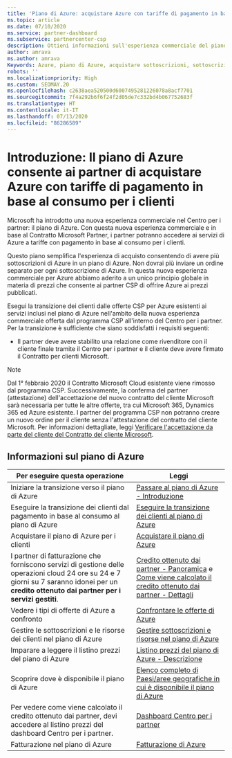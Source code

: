 ```yaml
---
title: 'Piano di Azure: acquistare Azure con tariffe di pagamento in base al consumo'
ms.topic: article
ms.date: 07/10/2020
ms.service: partner-dashboard
ms.subservice: partnercenter-csp
description: Ottieni informazioni sull'esperienza commerciale del piano di Azure per acquistare servizi di Azure con tariffe con pagamento in base al consumo per i clienti. Sono disponibili anche informazioni sui nuovi requisiti di sicurezza.
author: amrava
ms.author: amrava
Keywords: Azure, piano di Azure, acquistare sottoscrizioni, sottoscrizioni
robots: ''
ms.localizationpriority: High
ms.custom: SEOMAY.20
ms.openlocfilehash: c2638aea520500d6007495281226078a8acf7701
ms.sourcegitcommit: 7f4a292b6f6f24f2d05de7c332bd4b067752683f
ms.translationtype: HT
ms.contentlocale: it-IT
ms.lasthandoff: 07/13/2020
ms.locfileid: "86286589"
---
```

# <a name="introduction-azure-plan-lets-partners-buy-azure-at-pay-as-you-go-rates-for-customers"></a>Introduzione: Il piano di Azure consente ai partner di acquistare Azure con tariffe di pagamento in base al consumo per i clienti

Microsoft ha introdotto una nuova esperienza commerciale nel Centro per i partner: il piano di Azure.  Con questa nuova esperienza commerciale e in base al Contratto Microsoft Partner, i partner potranno accedere ai servizi di Azure a tariffe con pagamento in base al consumo per i clienti.

Questo piano semplifica l'esperienza di acquisto consentendo di avere più sottoscrizioni di Azure in un piano di Azure. Non dovrai più inviare un ordine separato per ogni sottoscrizione di Azure. In questa nuova esperienza commerciale per Azure abbiamo aderito a un unico principio globale in materia di prezzi che consente ai partner CSP di offrire Azure ai prezzi pubblicati.

Esegui la transizione dei clienti dalle offerte CSP per Azure esistenti ai servizi inclusi nel piano di Azure nell'ambito della nuova esperienza commerciale offerta dal programma CSP all'interno del Centro per i partner. Per la transizione è sufficiente che siano soddisfatti i requisiti seguenti:

- Il partner deve avere stabilito una relazione come rivenditore con il cliente finale tramite il Centro per i partner e il cliente deve avere firmato il Contratto per clienti Microsoft.

>[!Note]
>Dal 1° febbraio 2020 il Contratto Microsoft Cloud esistente viene rimosso dal programma CSP. Successivamente, la conferma del partner (attestazione) dell'accettazione del nuovo contratto del cliente Microsoft sarà necessaria per tutte le altre offerte, tra cui Microsoft 365, Dynamics 365 ed Azure esistente. I partner del programma CSP non potranno creare un nuovo ordine per il cliente senza l'attestazione del contratto del cliente Microsoft. Per informazioni dettagliate, leggi [Verificare l'accettazione da parte del cliente del Contratto del cliente Microsoft](confirm-customer-agreement.md).


## <a name="learn-about-the-azure-plan"></a>Informazioni sul piano di Azure

|**Per eseguire questa operazione**   |**Leggi**   |
|------------------|---------------------|
|Iniziare la transizione verso il piano di Azure|[Passare al piano di Azure - Introduzione](azure-plan-get-started.md)
|Eseguire la transizione dei clienti dal pagamento in base al consumo al piano di Azure|[Eseguire la transizione dei clienti al piano di Azure](azure-plan-transition.md)|
|Acquistare il piano di Azure per i clienti|[Acquistare il piano di Azure](purchase-azure-plan.md)|
|I partner di fatturazione che forniscono servizi di gestione delle operazioni cloud 24 ore su 24 e 7 giorni su 7 saranno idonei per un **credito ottenuto dai partner per i servizi gestiti**.|[Credito ottenuto dai partner - Panoramica](partner-earned-credit.md) e [Come viene calcolato il credito ottenuto dai partner - Dettagli](partner-earned-credit-explanation.md)|
|Vedere i tipi di offerte di Azure a confronto|[Confrontare le offerte di Azure](compare-azure-offers.md)|
|Gestire le sottoscrizioni e le risorse dei clienti nel piano di Azure|[Gestire sottoscrizioni e risorse nel piano di Azure](azure-plan-manage.md)|
|Imparare a leggere il listino prezzi del piano di Azure   |[Listino prezzi del piano di Azure - Descrizione](azure-plan-price-list.md)|
|Scoprire dove è disponibile il piano di Azure|[Elenco completo di Paesi/aree geografiche in cui è disponibile il piano di Azure](https://query.prod.cms.rt.microsoft.com/cms/api/am/binary/RE3QN0x)
|Per vedere come viene calcolato il credito ottenuto dai partner, devi accedere al listino prezzi del dashboard Centro per i partner.|[Dashboard Centro per i partner](https://partner.microsoft.com/dashboard/home)|
|Fatturazione nel piano di Azure|[Fatturazione di Azure](azure-plan-billing.md)|